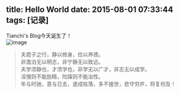 title: Hello World
date: 2015-08-01 07:33:44
tags: [记录]
---

Tianchi's Blog今天诞生了！  
![image](http://7xky03.com1.z0.glb.clouddn.com/helloa.jpg)  

>夫君子之行，静以修身，俭以养德。  
非澹泊无以明志，非宁静无以致远。  
夫学须静也，才须学也，非学无以广才，非志无以成学。  
淫慢则不能励精，险躁则不能冶性。  
年与时驰，意与日去，遂成枯落，多不接世，悲守穷庐，将复何及！  
